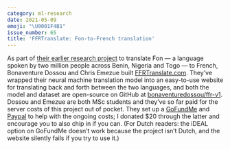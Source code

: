 ```yaml
---
category: ml-research
date: 2021-05-09
emoji: "\U0001F4B1"
issue_number: 65
title: 'FFRTranslate: Fon-to-French translation'
---
```


As part of [their earlier research project](https://dynamicallytyped.com/links/ml-research/200607-fon-to-french/?utm_campaign=Dynamically%20Typed&utm_medium=email&utm_source=Revue%20newsletter) to translate Fon — a language spoken by two million people across Benin, Nigeria and Togo — to French, Bonaventure Dossou and Chris Emezue built [FFRTranslate.com](https://www.ffrtranslate.com?utm_campaign=Dynamically%20Typed&utm_medium=email&utm_source=Revue%20newsletter).
They’ve wrapped their neural machine translation model into an easy-to-use website for translating back and forth between the two languages, and both the model and dataset are open-source on GitHub at [bonaventuredossou/ffr-v1](https://github.com/bonaventuredossou/ffr-v1?utm_campaign=Dynamically%20Typed&utm_medium=email&utm_source=Revue%20newsletter).
Dossou and Emezue are both MSc students and they’ve so far paid for the server costs of this project out of pocket.
They set up a [GoFundMe](https://gofund.me/9fff11fa?utm_campaign=Dynamically%20Typed&utm_medium=email&utm_source=Revue%20newsletter) and [Paypal](https://www.paypal.com/paypalme/ffrtranslate?utm_campaign=Dynamically%20Typed&utm_medium=email&utm_source=Revue%20newsletter) to help with the ongoing costs; I donated $20 through the latter and encourage you to also chip in if you can.
(For Dutch readers: the iDEAL option on GoFundMe doesn’t work because the project isn’t Dutch, and the website silently fails if you try to use it.)